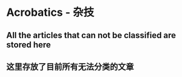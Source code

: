 # Acrobatics - 杂技
## All the articles that can not be classified are stored here
## 这里存放了目前所有无法分类的文章